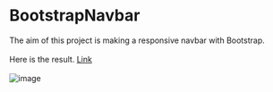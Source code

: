 # BootstrapNavbar
The aim of this project is making a responsive navbar with Bootstrap. <br><br>
Here is the result. [Link](https://birkan-dogan.github.io/BootstrapNavbar/) <br><br>
![image](https://user-images.githubusercontent.com/101419153/171411879-7e3bf7ee-594f-423c-b54f-342f440d4e36.png)

